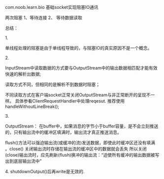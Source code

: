 com.noob.learn.bio 基础socket实现阻塞IO通讯


两次阻塞 1、等待连接 2、 等待数据读取
<P>
总结：
<p>
1.
<p>
单线程处理的阻塞是由于单线程导致的，与阻塞IO的真实原因不是一个概念。
<p>
2.
<p>
InputStream中读取数据的方式要与OutputStream中的输出数据相匹配才能有效快速的解析出数据;
<p>
读取方式不同，但相同的是解析不到数据时阻塞；
<p>
不同读取方式在客户端socket正常关闭OutputStream与非正常断开的呈现不一样。
具体参看ClientRequestHandler中处理reqesut. 推荐使用handleWithoutLineBreak();
<p>
3.
<p>
OutputStream： 在buffer中，如果消息的字节小于buffer容量，是不会立刻推送的，只有输出流中的缓冲区填满时，输出流才真正推送消息。
<p>
flush()方法可以强迫输出流(或缓冲的流)发送数据，即使此时缓冲区还没有填满 。close() 关闭输出流时存储在输出流的缓冲区中的数据就会丢失
所以关闭(close)输出流时，应先刷新(flush)换冲的输出流：“迫使所有缓冲的输出数据被写出到底层输出流中”
<p>
4. shutdownOutput()后再write是无效的.
<p>
